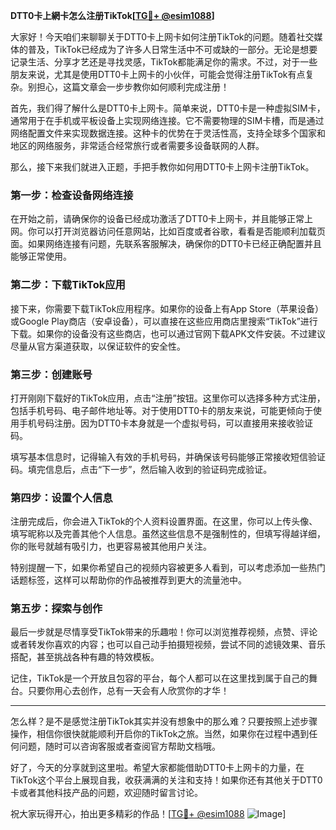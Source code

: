 **DTT0卡上網卡怎么注册TikTok[[TG💪+ @esim1088](https://t.me/s/esim1088)]**

大家好！今天咱们来聊聊关于DTT0卡上网卡如何注册TikTok的问题。随着社交媒体的普及，TikTok已经成为了许多人日常生活中不可或缺的一部分。无论是想要记录生活、分享才艺还是寻找灵感，TikTok都能满足你的需求。不过，对于一些朋友来说，尤其是使用DTT0卡上网卡的小伙伴，可能会觉得注册TikTok有点复杂。别担心，这篇文章会一步步教你如何顺利完成注册！

首先，我们得了解什么是DTT0卡上网卡。简单来说，DTT0卡是一种虚拟SIM卡，通常用于在手机或平板设备上实现网络连接。它不需要物理的SIM卡槽，而是通过网络配置文件来实现数据连接。这种卡的优势在于灵活性高，支持全球多个国家和地区的网络服务，非常适合经常旅行或者需要多设备联网的人群。

那么，接下来我们就进入正题，手把手教你如何用DTT0卡上网卡注册TikTok。

### 第一步：检查设备网络连接

在开始之前，请确保你的设备已经成功激活了DTT0卡上网卡，并且能够正常上网。你可以打开浏览器访问任意网站，比如百度或者谷歌，看看是否能顺利加载页面。如果网络连接有问题，先联系客服解决，确保你的DTT0卡已经正确配置并且能够正常使用。

### 第二步：下载TikTok应用

接下来，你需要下载TikTok应用程序。如果你的设备上有App Store（苹果设备）或Google Play商店（安卓设备），可以直接在这些应用商店里搜索“TikTok”进行下载。如果你的设备没有这些商店，也可以通过官网下载APK文件安装。不过建议尽量从官方渠道获取，以保证软件的安全性。

### 第三步：创建账号

打开刚刚下载好的TikTok应用，点击“注册”按钮。这里你可以选择多种方式注册，包括手机号码、电子邮件地址等。对于使用DTT0卡的朋友来说，可能更倾向于使用手机号码注册。因为DTT0卡本身就是一个虚拟号码，可以直接用来接收验证码。

填写基本信息时，记得输入有效的手机号码，并确保该号码能够正常接收短信验证码。填完信息后，点击“下一步”，然后输入收到的验证码完成验证。

### 第四步：设置个人信息

注册完成后，你会进入TikTok的个人资料设置界面。在这里，你可以上传头像、填写昵称以及完善其他个人信息。虽然这些信息不是强制性的，但填写得越详细，你的账号就越有吸引力，也更容易被其他用户关注。

特别提醒一下，如果你希望自己的视频内容被更多人看到，可以考虑添加一些热门话题标签，这样可以帮助你的作品被推荐到更大的流量池中。

### 第五步：探索与创作

最后一步就是尽情享受TikTok带来的乐趣啦！你可以浏览推荐视频，点赞、评论或者转发你喜欢的内容；也可以自己动手拍摄短视频，尝试不同的滤镜效果、音乐搭配，甚至挑战各种有趣的特效模板。

记住，TikTok是一个开放且包容的平台，每个人都可以在这里找到属于自己的舞台。只要你用心去创作，总有一天会有人欣赏你的才华！

---

怎么样？是不是感觉注册TikTok其实并没有想象中的那么难？只要按照上述步骤操作，相信你很快就能顺利开启你的TikTok之旅。当然，如果你在过程中遇到任何问题，随时可以咨询客服或者查阅官方帮助文档哦。

好了，今天的分享就到这里啦。希望大家都能借助DTT0卡上网卡的力量，在TikTok这个平台上展现自我，收获满满的关注和支持！如果你还有其他关于DTT0卡或者其他科技产品的问题，欢迎随时留言讨论。

祝大家玩得开心，拍出更多精彩的作品！[[TG💪+ @esim1088](https://t.me/s/esim1088) ![Image](https://i.postimg.cc/4NQfJmqS/Snipaste-2025-05-13-00-14-12.png)]